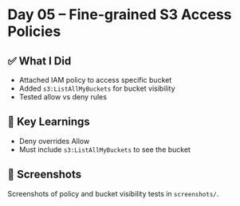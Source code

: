 # Day 05 – Fine-grained S3 Access Policies

## ✅ What I Did
- Attached IAM policy to access specific bucket
- Added `s3:ListAllMyBuckets` for bucket visibility
- Tested allow vs deny rules

## 🧠 Key Learnings
- Deny overrides Allow
- Must include `s3:ListAllMyBuckets` to see the bucket

## 📸 Screenshots
Screenshots of policy and bucket visibility tests in `screenshots/`.
